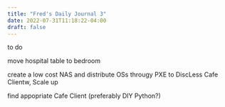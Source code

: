 ```yaml
---
title: "Fred's Daily Journal 3"
date: 2022-07-31T11:18:22-04:00
draft: false
---
```


to do

 move hospital table to bedroom

 create a low cost NAS and distribute OSs througy PXE to DiscLess Cafe Clientw, Scale up

 find appopriate Cafe Client (preferably DIY Python?)